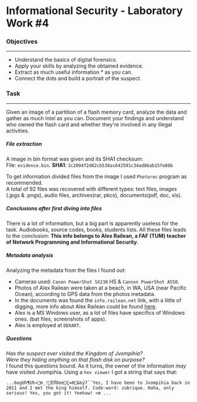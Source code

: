 # Informational Security - Laboratory Work #4

### Objectives
-----
  * Understand the basics of digital forensics.
  * Apply your skills by analyzing the obtained evidence.
  * Extract as much useful information * as you can.
  * Connect the dots and build a portrait of the suspect.
  
### Task
-----
Given an image of a partition of a flash memory card, analyze the data and gather as much intel as you can.
Document your findings and understand who owned the flash card and whether they're involved in any illegal activities.   

##### File extraction
A image in bin format was given and its SHA1 checksum:  
File: `evidence.bin`. **SHA1**: `3c2094f2d62cb530ac642591c34ad86ab15fe88b`

To get information divided files from the image I used `Photorec` program as recommended.  
A total of 92 files was recovered with different types: text files, images (.jpgs & .pngs), audio files, archives(rar, pkcs), documents(pdf, doc, xls).

##### Conclusions after first diving into files
There is a lot of information, but a big part is apparently useless for the task. Audiobooks, source codes, books, students lists. All these files leads to the conclusion: **This info belongs to Alex Railean, a FAF (TUM) teacher of Network Programming and Informational Security**.

##### Metadata analysis
Analyzing the metadata from the files I found out:
  * Cameras used: `Canon PowerShot SX230` HS & `Cannon PowerShot A550`.
  * Photos of Alex Railean were taken at a beach, in WA, USA (near Pacific Ocean), according to GPS data from the photos metadata.
  * In the documents was found the `info.railean.net` link, with a little of digging, more info about Alex Railean could be found [here](http://railean.net/index.php/2007/02/11/about_alex_railean).
  * Alex is a MS Windows user, as a lot of files have specifics of Windows ones. (bat files, screenshots of apps).
  * Alex is employed at `DEKART`.
##### Questions
*Has the suspect ever visited the Kingdom of Jvompihia?  
Were they hiding anything on that flash disk on purpose?*  
I found this questions bound.
As it turns, the owner of the information *may* have visited Jvompihia. Using a `hex viewer` I got a string that says that:  
```
...6egÜh¶Üh»m¸!ÊﬂÒeèÇ∞H&‰ÿ7`¯Yes, I have been to Jvompihia back in 2011 and I met the king himself. Code-word: zubrique. Haha, only serious! Yes, you got it! Yeehaw! «œ ...
```